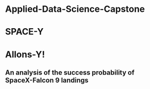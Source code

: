 # Applied-Data-Science-Capstone
# SPACE-Y
##
# Allons-Y!

## An analysis of the success probability of SpaceX-Falcon 9 landings 


